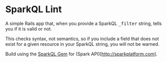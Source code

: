 SparkQL Lint
============
A simple Rails app that, when you provide a SparkQL <tt>_filter</tt> string, tells you if it is valid or not.

This checks syntax, not semantics, so if you include a field that does not exist for a given resource in your SparkQL string, you will not be warned.

Build using the [SparkQL Gem](https://github.com/sparkapi/sparkql) for (Spark API)[http://sparkplatform.com].

